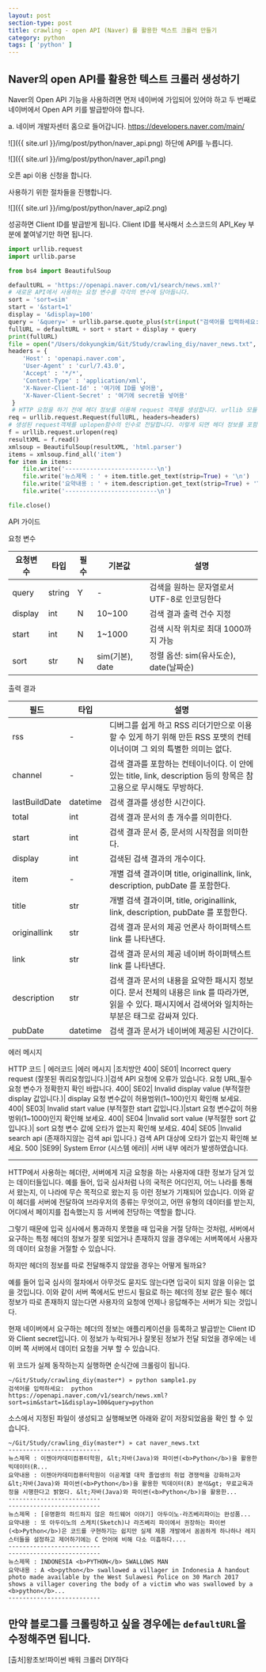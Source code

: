 ```yaml
---
layout: post
section-type: post
title: crawling - open API (Naver) 를 활용한 텍스트 크롤러 만들기
category: python
tags: [ 'python' ]
---
```

## Naver의 open API를 활용한 텍스트 크롤러 생성하기

Naver의 Open API 기능을 사용하려면 먼저 네이버에 가입되어 있어야 하고 두 번째로 네이버에서 Open API 키를 발급받아야 합니다.

a. 네이버 개발자센터 홈으로 들어갑니다. <https://developers.naver.com/main/>  

![]({{ site.url }}/img/post/python/naver_api.png)
하단에 API를 누릅니다.  

![]({{ site.url }}/img/post/python/naver_api1.png)

오픈 api 이용 신청을 합니다.  

사용하기 위한 절차들을 진행합니다.  

![]({{ site.url }}/img/post/python/naver_api2.png)  

성공하면 Client ID를 발급받게 됩니다. Client ID를 복사해서 소스코드의 API_Key 부분에 붙여넣기만 하면 됩니다.  

```python
import urllib.request
import urllib.parse

from bs4 import BeautifulSoup

defaultURL = 'https://openapi.naver.com/v1/search/news.xml?'
# 새로운 API에서 사용하는 요청 변수를 각각의 변수에 담아둡니다.
sort = 'sort=sim'
start = '&start=1'
display = '&display=100'
query = '&query=' + urllib.parse.quote_plus(str(input("검색어를 입력하세요: ")))  # 사용자에게 검색어를 입력받아 quote_plus 함수로 UTF-8 타입에 맞도록 변환시켜 줍니다.
fullURL = defaultURL + sort + start + display + query
print(fullURL)
file = open("/Users/dokyungkim/Git/Study/crawling_diy/naver_news.txt", "w", encoding='utf-8')
headers = {
    'Host' : 'openapi.naver.com',
    'User-Agent' : 'curl/7.43.0',
    'Accept' : '*/*',
    'Content-Type' : 'application/xml',
    'X-Naver-Client-Id' : '여기에 ID를 넣어용',
    'X-Naver-Client-Secret' : '여기에 secret을 넣어용'
 }
 # HTTP 요청을 하기 전에 헤더 정보를 이용해 request 객체를 생성합니다. urllib 모듈에서 헤더 정보를 서버에 전달할 때 사용하는 대표적인 방법입니다.
req = urllib.request.Request(fullURL, headers=headers)
# 생성된 request객체를 uplopen함수의 인수로 전달합니다. 이렇게 되면 헤더 정보를 포함하여 서버에게 HTTP 요청을 하게 됩니다.
f = urllib.request.urlopen(req)
resultXML = f.read()
xmlsoup = BeautifulSoup(resultXML, 'html.parser')
items = xmlsoup.find_all('item')
for item in items:
    file.write('--------------------------\n')
    file.write('뉴스제목 : ' + item.title.get_text(strip=True) + '\n')
    file.write('요약내용 : ' + item.description.get_text(strip=True) + '\n')
    file.write('--------------------------\n')

file.close()
```

>
API 가이드
>
요청 변수
>
요청변수 | 타입 |  필수 | 기본값 | 설명
---|---|---|---|---
query | string | Y | - | 검색을 원하는 문자열로서 UTF-8로 인코딩한다
display | int | N | 10~100 | 검색 결과 출력 건수 지정
start | int | N | 1~1000 | 검색 시작 위치로 최대 1000까지 가능
sort | str | N | sim(기본), date | 정렬 옵션: sim(유사도순), date(날짜순)
>
출력 결과
>
필드 | 타입 | 설명
---|---|---
rss |-| 디버그를 쉽게 하고 RSS 리더기만으로 이용할 수 있게 하기 위해 만든 RSS 포맷의 컨테이너이며 그 외의 특별한 의미는 없다.
channel |- |검색 결과를 포함하는 컨테이너이다. 이 안에 있는 title, link, description 등의 항목은 참고용으로 무시해도 무방하다.
lastBuildDate|datetime| 검색 결과를 생성한 시간이다.
total| int| 검색 결과 문서의 총 개수를 의미한다.
start| int| 검색 결과 문서 중, 문서의 시작점을 의미한다.
display |int |검색된 검색 결과의 개수이다.
item| -| 개별 검색 결과이며 title, originallink, link, description, pubDate 를 포함한다.
title| str| 개별 검색 결과이며, title, originallink, link, description, pubDate 를 포함한다.
originallink |str |검색 결과 문서의 제공 언론사 하이퍼텍스트 link 를 나타낸다.
link |str| 검색 결과 문서의 제공 네이버 하이퍼텍스트 link 를 나타낸다.
description |str|검색 결과 문서의 내용을 요약한 패시지 정보이다. 문서 전체의 내용은 link 를 따라가면, 읽을 수 있다. 패시지에서 검색어와 일치하는 부분은 태그로 감싸져 있다.
pubDate |datetime| 검색 결과 문서가 네이버에 제공된 시간이다.
>
에러 메시지
>
HTTP 코드 | 에러코드 |에러 메시지 |조치방안
400| SE01| Incorrect query request (잘못된 쿼리요청입니다.)|검색 API 요청에 오류가 있습니다. 요청 URL,필수 요청 변수가 정확한지 확인 바랍니다.
400| SE02| Invalid display value (부적절한 display 값입니다.)| display 요청 변수값이 허용범위(1~100)인지 확인해 보세요.
400| SE03| Invalid start value (부적절한
start 값입니다.)|start 요청 변수값이 허용벙위(1~1000)인지 확인해 보세요.
400| SE04 |Invalid sort value (부적절한 sort 값입니다.)| sort 요청 변수 값에 오타가 없는지 확인해 보세요.
404| SE05 |Invalid search api (존재하지않는 검색 api 입니다.) 검색 API 대상에 오타가 없는지 확인해 보세요.
500 |SE99| System Error (시스템 에러)| 서버 내부 에러가 발생하였습니다.
>
---
>
HTTP에서 사용하는 헤더란, 서버에게 지금 요청을 하는 사용자에 대한 정보가 담겨 있는 데이터들입니다. 예를 들어, 입국 심사처럼 나의 국적은 어디인지, 어느 나라를 통해서 왔는지, 이 나라에 무슨 목적으로 왔는지 등 이런 정보가 기재되어 있습니다. 이와 같이 헤더를 서버에 전달하여 브라우저의 종류는 무엇이고, 어떤 유형의 데이터를 받는지, 어디에서 페이지를 접속했는지 등 서버에 전당하는 역할을 합니다.  
>
그렇기 때문에 입국 심사에서 통과하지 못했을 때 입국을 거절 당하는 것처럼, 서버에서 요구하는 특정 헤더의 정보가 잘못 되었거나 존재하지 않을 경우에는 서버쪽에서 사용자의 데이터 요청을 거절할 수 있습니다.  
>
하지만 헤더의 정보를 따로 전달해주지 않았을 경우는 어떻게 될까요?  
>
예를 들어 입국 심사의 절차에서 아무것도 묻지도 않는다면 입국이 되지 않을 이유는 없을 것입니다. 이와 같이 서버 쪽에서도 반드시 필요로 하는 헤더의 정보 같은 필수 헤더 정보가 따로 존재하지 않는다면 사용자의 요청에 언제나 응답해주는 서버가 되는 것입니다.  
>
현재 네이버에서 요구하는 헤더의 정보는 애플리케이션을 등록하고 발급받는 Client ID와 Client secret입니다. 이 정보가 누락되거나 잘못된 정보가 전달 되었을 경우에는 네이버 쪽 서버에서 데이터 요청을 거부 할 수 있습니다.

위 코드가 실제 동작하는지 실행하면 순식간에 크롤링이 됩니다.

```
~/Git/Study/crawling_diy(master*) » python sample1.py
검색어를 입력하세요:  python
https://openapi.naver.com/v1/search/news.xml?sort=sim&start=1&display=100&query=python
```

소스에서 지정된 파일이 생성되고 실행해보면 아래와 같이 저장되었음을 확인 할 수 있습니다.

```
~/Git/Study/crawling_diy(master*) » cat naver_news.txt
--------------------------
뉴스제목 : 이젠아카데미컴퓨터학원, &lt;자바(Java)와 파이썬(<b>Python</b>)을 활용한 빅데이터(R...
요약내용 : 이젠아카데미컴퓨터학원이 이공계열 대학 졸업생의 취업 경쟁력을 강화하고자 &lt;자바(Java)와 파이썬(<b>Python</b>)을 활용한 빅데이터(R) 분석&gt; 무료교육과정을 시행한다고 밝혔다. &lt;자바(Java)와 파이썬(<b>Python</b>)을 활용한...
--------------------------
--------------------------
뉴스제목 : [유명환의 하드하지 않은 하드웨어 이야기] 아두이노·라즈베리파이는 완성품...
요약내용 : 또 아두이노의 스케치(Sketch)나 라즈베리 파이에서 권장하는 파이썬(<b>Python</b>)은 코드를 구현하기는 쉽지만 실제 제품 개발에서 꼼꼼하게 하나하나 레지스터들을 설정하고 제어하기에는 C 언어에 비해 다소 미흡하다....
--------------------------
--------------------------
뉴스제목 : INDONESIA <b>PYTHON</b> SWALLOWS MAN
요약내용 : A <b>python</b> swallowed a villager in Indonesia A handout photo made available by the West Sulawesi Police on 30 March 2017 shows a villager covering the body of a victim who was swallowed by a <b>python</b>...
--------------------------
```

만약 블로그를 크롤링하고 싶을 경우에는 `defaultURL`을 수정해주면 됩니다.
---
[출처]왕초보!파이썬 배워 크롤러 DIY하다
